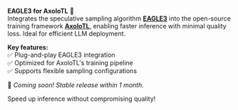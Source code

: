 **EAGLE3 for AxoloTL** 🚀  
Integrates the speculative sampling algorithm **[EAGLE3](https://github.com/SafeAILab/EAGLE)** into the open-source training framework **[AxoloTL](https://github.com/axolotl-ai-cloud/axolotl)**, enabling faster inference with minimal quality loss. Ideal for efficient LLM deployment.  

**Key features:**  
✅ Plug-and-play EAGLE3 integration  
✅ Optimized for AxoloTL's training pipeline  
✅ Supports flexible sampling configurations  

🚧 *Coming soon! Stable release within 1 month.*  

Speed up inference without compromising quality!
